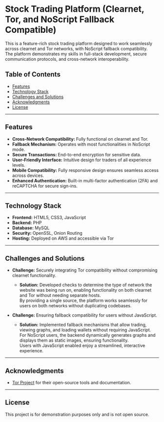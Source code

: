# Stock Trading Platform (Clearnet, Tor, and NoScript Fallback Compatible)
This is a feature-rich stock trading platform designed to work seamlessly across clearnet and Tor networks, with NoScript fallback compatibility.  
The platform demonstrates my skills in full-stack development, secure communication protocols, and cross-network interoperability.

## Table of Contents
- [Features](#features)
- [Technology Stack](#technology-stack)
- [Challenges and Solutions](#challenges-and-solutions)
- [Acknowledgments](#acknowledgments)
- [License](#license)

---

## Features
- **Cross-Network Compatibility:** Fully functional on clearnet and Tor.
- **Fallback Mechanism:** Operates with most functionalities in NoScript mode.
- **Secure Transactions:** End-to-end encryption for sensitive data.
- **User-Friendly Interface:** Intuitive design for traders of all experience levels.
- **Mobile Compatibility:** Fully responsive design ensures seamless access across devices.
- **Enhanced Authentication:** Built-in multi-factor authentication (2FA) and reCAPTCHA for secure sign-ins.

---

## Technology Stack
- **Frontend:** HTML5, CSS3, JavaScript
- **Backend:** PHP
- **Database:** MySQL
- **Security:** OpenSSL, Onion Routing
- **Hosting:** Deployed on AWS and accessible via Tor

---

## Challenges and Solutions

- **Challenge:** Securely integrating Tor compatibility without compromising clearnet functionality.
  - **Solution:** Developed checks to determine the type of network the website was being run on, enabling functionality on both clearnet and Tor without needing separate hosts.  
    By providing a single source, the platform works seamlessly for users on both networks without duplicating codebases.

- **Challenge:** Ensuring fallback compatibility for users without JavaScript.
  - **Solution:** Implemented fallback mechanisms that allow trading, viewing graphs, and loading wallets without requiring JavaScript.  
    For NoScript users, the backend dynamically generates graphs and displays them as static images, ensuring functionality.  
    Users with JavaScript enabled enjoy a streamlined, interactive experience.

---

## Acknowledgments
- [Tor Project](https://www.torproject.org/) for their open-source tools and documentation.

---

## License
This project is for demonstration purposes only and is not open source.
